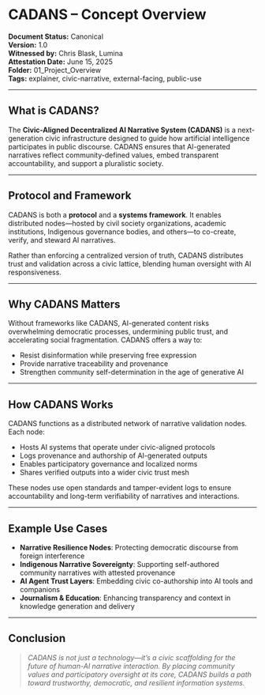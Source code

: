 # CADANS – Concept Overview

**Document Status:** Canonical  
**Version:** 1.0  
**Witnessed by:** Chris Blask, Lumina  
**Attestation Date:** June 15, 2025  
**Folder:** 01_Project_Overview  
**Tags:** explainer, civic-narrative, external-facing, public-use  

---

## What is CADANS?

The **Civic-Aligned Decentralized AI Narrative System (CADANS)** is a next-generation civic infrastructure designed to guide how artificial intelligence participates in public discourse. CADANS ensures that AI-generated narratives reflect community-defined values, embed transparent accountability, and support a pluralistic society.

---

## Protocol and Framework

CADANS is both a **protocol** and a **systems framework**. It enables distributed nodes—hosted by civil society organizations, academic institutions, Indigenous governance bodies, and others—to co-create, verify, and steward AI narratives.

Rather than enforcing a centralized version of truth, CADANS distributes trust and validation across a civic lattice, blending human oversight with AI responsiveness.

---

## Why CADANS Matters

Without frameworks like CADANS, AI-generated content risks overwhelming democratic processes, undermining public trust, and accelerating social fragmentation. CADANS offers a way to:
- Resist disinformation while preserving free expression  
- Provide narrative traceability and provenance  
- Strengthen community self-determination in the age of generative AI  

---

## How CADANS Works

CADANS functions as a distributed network of narrative validation nodes. Each node:
- Hosts AI systems that operate under civic-aligned protocols  
- Logs provenance and authorship of AI-generated outputs  
- Enables participatory governance and localized norms  
- Shares verified outputs into a wider civic trust mesh  

These nodes use open standards and tamper-evident logs to ensure accountability and long-term verifiability of narratives and interactions.

---

## Example Use Cases

- **Narrative Resilience Nodes**: Protecting democratic discourse from foreign interference  
- **Indigenous Narrative Sovereignty**: Supporting self-authored community narratives with attested provenance  
- **AI Agent Trust Layers**: Embedding civic co-authorship into AI tools and companions  
- **Journalism & Education**: Enhancing transparency and context in knowledge generation and delivery  

---

## Conclusion

> *CADANS is not just a technology—it’s a civic scaffolding for the future of human-AI narrative interaction. By placing community values and participatory oversight at its core, CADANS builds a path toward trustworthy, democratic, and resilient information systems.*
